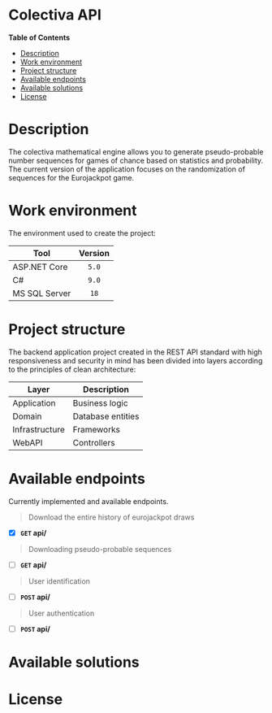﻿# Colectiva API


**Table of Contents**
- [Description](#description "Description")
- [Work environment](#work-environment "Work environment")
- [Project structure](#project "Project structure")
- [Available endpoints](#available "Available endpoints")
- [Available solutions](#available "Available solutions")
- [License](#license "License")

# Description
The colectiva mathematical engine allows you to generate pseudo-probable number sequences for games of chance based on statistics and probability. The current version of the application focuses on the randomization of sequences for the Eurojackpot game.

# Work environment
The environment used to create the project:
                    
Tool | Version
------------- | :-------------:
ASP.NET Core  | `5.0`
C# | `9.0`
MS SQL Server | `18`

# Project structure
The backend application project created in the REST API standard with high responsiveness and security in mind has been divided into layers according to the principles of clean architecture:

Layer | Description
------------- | -------------
Application  | Business logic
Domain | Database entities
Infrastructure | Frameworks
WebAPI | Controllers

# Available endpoints
Currently implemented and available endpoints.

> Download the entire history of eurojackpot draws

- [x] **`GET` api/** 

> Downloading pseudo-probable sequences

- [ ]  **`GET` api/** 

> User identification

- [ ]  **`POST` api/** 

> User authentication

- [ ]  **`POST` api/**  



# Available solutions

# License

